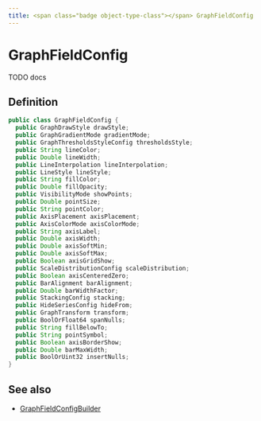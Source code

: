 ```yaml
---
title: <span class="badge object-type-class"></span> GraphFieldConfig
---
```

# <span class="badge object-type-class"></span> GraphFieldConfig

TODO docs

## Definition

```java
public class GraphFieldConfig {
  public GraphDrawStyle drawStyle;
  public GraphGradientMode gradientMode;
  public GraphThresholdsStyleConfig thresholdsStyle;
  public String lineColor;
  public Double lineWidth;
  public LineInterpolation lineInterpolation;
  public LineStyle lineStyle;
  public String fillColor;
  public Double fillOpacity;
  public VisibilityMode showPoints;
  public Double pointSize;
  public String pointColor;
  public AxisPlacement axisPlacement;
  public AxisColorMode axisColorMode;
  public String axisLabel;
  public Double axisWidth;
  public Double axisSoftMin;
  public Double axisSoftMax;
  public Boolean axisGridShow;
  public ScaleDistributionConfig scaleDistribution;
  public Boolean axisCenteredZero;
  public BarAlignment barAlignment;
  public Double barWidthFactor;
  public StackingConfig stacking;
  public HideSeriesConfig hideFrom;
  public GraphTransform transform;
  public BoolOrFloat64 spanNulls;
  public String fillBelowTo;
  public String pointSymbol;
  public Boolean axisBorderShow;
  public Double barMaxWidth;
  public BoolOrUint32 insertNulls;
}
```
## See also

 * <span class="badge builder"></span> [GraphFieldConfigBuilder](./builder-GraphFieldConfigBuilder.md)
